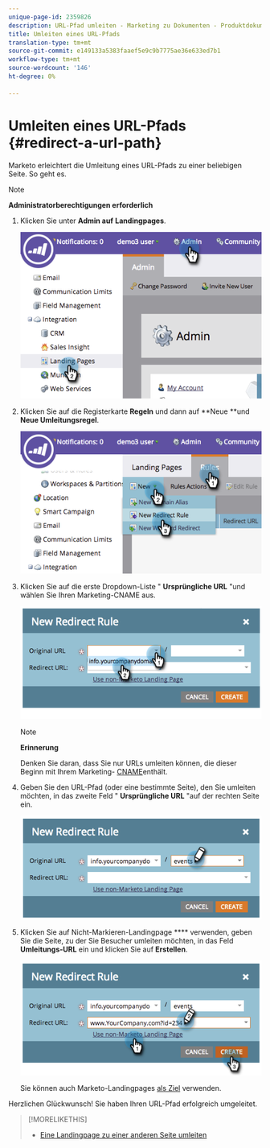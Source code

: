 ```yaml
---
unique-page-id: 2359826
description: URL-Pfad umleiten - Marketing zu Dokumenten - Produktdokumentation
title: Umleiten eines URL-Pfads
translation-type: tm+mt
source-git-commit: e149133a5383faaef5e9c9b7775ae36e633ed7b1
workflow-type: tm+mt
source-wordcount: '146'
ht-degree: 0%

---
```



# Umleiten eines URL-Pfads {#redirect-a-url-path}

Marketo erleichtert die Umleitung eines URL-Pfads zu einer beliebigen Seite. So geht es.

>[!NOTE]
>
>**Administratorberechtigungen erforderlich**

1. Klicken Sie unter **Admin auf** **Landingpages**.

   ![](assets/image2014-9-18-13-3a43-3a29.png)

1. Klicken Sie auf die Registerkarte **Regeln** und dann auf **Neue **und **Neue Umleitungsregel**.

   ![](assets/image2014-9-18-13-3a43-3a40.png)

1. Klicken Sie auf die erste Dropdown-Liste &quot; **Ursprüngliche URL** &quot;und wählen Sie Ihren Marketing-CNAME aus.

   ![](assets/image2014-9-18-13-3a43-3a49.png)

   >[!NOTE]
   >
   >**Erinnerung**
   >
   >
   >Denken Sie daran, dass Sie nur URLs umleiten können, die dieser Beginn mit Ihrem Marketing- [CNAME](../../../../product-docs/demand-generation/landing-pages/landing-page-actions/customize-your-landing-page-urls-with-a-cname.md)enthält.

1. Geben Sie den URL-Pfad (oder eine bestimmte Seite), den Sie umleiten möchten, in das zweite Feld &quot; **Ursprüngliche URL** &quot;auf der rechten Seite ein.

   ![](assets/image2014-9-18-13-3a43-3a59.png)

1. Klicken Sie auf Nicht-Markieren-Landingpage **** verwenden, geben Sie die Seite, zu der Sie Besucher umleiten möchten, in das Feld **Umleitungs-URL** ein und klicken Sie auf **Erstellen**.

   ![](assets/image2014-9-18-13-3a44-3a7.png)

   Sie können auch Marketo-Landingpages [als Ziel](https://docs.marketo.com/x/vAEk) verwenden.

Herzlichen Glückwunsch!  Sie haben Ihren URL-Pfad erfolgreich umgeleitet.

>[!MORELIKETHIS]
>
>* [Eine Landingpage zu einer anderen Seite umleiten](../../../../product-docs/demand-generation/landing-pages/landing-page-actions/redirect-a-marketo-landing-page-to-another-page.md)

>



